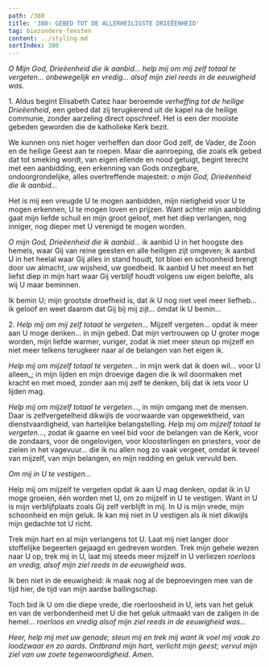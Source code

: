 ```yaml
---
path: /380
title: '380: GEBED TOT DE ALLERHEILIGSTE DRIEËENHEID'
tag: biezondere-feesten
content: ../styling.md
sortIndex: 380
---
```


_O Mijn God, Drieëenheid die ik aanbid... help mij om mij zelf totaal te vergeten... onbewegelijk en vredig... alsof mijn ziel reeds in de eeuwigheid was._

1\. Aldus begint Elisabeth Catez haar beroemde _verheffing tot de heilige Drieëenheid_, een gebed dat zij terugkerend uit de kapel na de heilige communie, zonder aarzeling direct opschreef. Het is een der mooiste gebeden geworden die de katholieke Kerk bezit.

We kunnen ons niet hoger verheffen dan door God zelf, de Vader, de Zoon en de heilige Geest aan te roepen. Maar die aanroeping, die zoals elk gebed dat tot smeking wordt, van eigen ellende en nood getuigt, begint terecht met een aanbidding, een erkenning van Gods onzegbare, ondoorgrondelijke, alles overtreffende majesteit: _o mijn God, Drieëenheid die ik aanbid..._

Het is mij een vreugde U te mogen aanbidden, mijn nietigheid voor U te mogen erkennen, U te mogen loven en prijzen. Want achter mijn aanbidding gaat mijn liefde schuil en mijn groot geloof, met het diep verlangen, nog inniger, nog dieper met U verenigd te mogen worden.

_O mijn God, Drieëenheid die ik aanbid..._ ik aanbid U in het hoogste des hemels, waar Gij van reine geesten en alle heiligen zijt omgeven; ik aanbid U in het heelal waar Gij alles in stand houdt, tot bloei en schoonheid brengt door uw almacht, uw wijsheid, uw goedheid. Ik aanbid U het meest en het liefst diep in mijn hart waar Gij verblijf houdt volgens uw eigen belofte, als wij U maar beminnen.

Ik bemin U; mijn grootste droefheid is, dat ik U nog niet veel meer liefheb... ik geloof en weet daarom dat Gij bij mij zijt... ómdat ik U bemin...

2\. _Help mij om mij zelf totaal te vergeten..._ Mijzelf vergeten... opdat ik meer aan U moge denken... in mijn gebed. Dat mijn vertrouwen op U groter moge worden, mijn liefde warmer, vuriger, zodat ik niet meer steun op mijzelf en niet meer telkens terugkeer naar al de belangen van het eigen ik.

_Help mij om mijzelf totaal te vergeten..._ in mijn werk dat ik doen wil... voor U alleen_; in mijn lijden en mijn droevige dagen die ik wil doormaken met kracht en met moed, zonder aan mij zelf te denken, blij dat ik iets voor U lijden mag.

_Help mij om mijzelf totaal te vergeten..._, in mijn omgang met de mensen. Daar is zelfvergetelheid dikwijls de voorwaarde van opgewektheid, van dienstvaardigheid, van hartelijke belangstelling. _Help mij om mijzelf totaal te vergeten..._, zodat ik gaarne en veel bid voor de belangen van de Kerk, voor de zondaars, voor de ongelovigen, voor kloosterlingen en priesters, voor de zielen in het vagevuur... die ik nu allen nog zo vaak vergeet, omdat ik teveel van mijzelf, van mijn belangen, en mijn redding en geluk vervuld ben.

_Om mij in U te vestigen..._

Help mij om mijzelf te vergeten opdat ik aan U mag denken, opdat ik in U moge groeien, één worden met U, om zo mijzelf in U te vestigen. Want in U is mijn verblijfplaats zoals Gij zelf verblijft in mij. In U is mijn vrede, mijn schoonheid en mijn geluk. Ik kan mij niet in U vestigen als ik niet dikwijls mijn gedachte tot U richt.

Trek mijn hart en al mijn verlangens tot U. Laat mij niet langer door stoffelijke begeerten gejaagd en gedreven worden. Trek mijn gehele wezen naar U op, trek mij in U, laat mij steeds meer mijzelf in U verliezen _roerloos en vredig, alsof mijn ziel
reeds in de eeuwigheid was_.

Ik ben niet in de eeuwigheid: ik maak nog al de beproevingen mee van de tijd hier, de tijd van mijn aardse ballingschap.

Toch bid ik U om die diepe vrede, die roerloosheid in U, iets van het geluk en van de verbondenheid met U die het geluk uitmaakt van de zaligen in de hemel... _roerloos en vredig alsof mijn ziel reeds in de eeuwigheid was..._

_Heer, help mij met uw genade; steun mij en trek mij want ik voel mij vaak zo loodzwaar en zo aards. Ontbrand mijn hart, verlicht mijn geest; vervul mijn ziel van uw zoete tegenwoordigheid. Amen._
